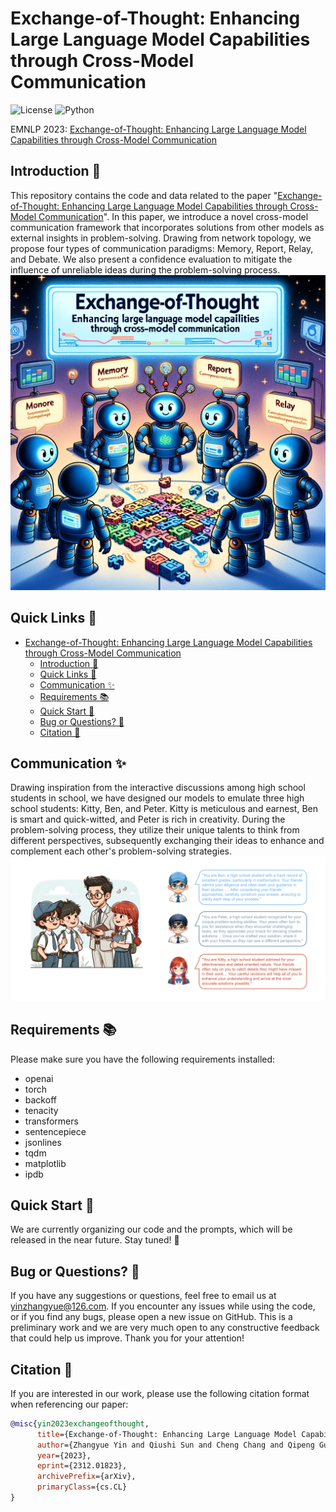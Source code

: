 # Exchange-of-Thought: Enhancing Large Language Model Capabilities through Cross-Model Communication
![License](https://img.shields.io/badge/License-Apache%20License%202.0-green)
![Python](https://img.shields.io/badge/python-3.10+-blue.svg)

EMNLP 2023: [Exchange-of-Thought: Enhancing Large Language Model Capabilities through Cross-Model Communication](https://arxiv.org/abs/2312.01823)


## Introduction 📝

This repository contains the code and data related to the paper "[Exchange-of-Thought: Enhancing Large Language Model Capabilities through Cross-Model Communication](https://arxiv.org/pdf/2312.01823.pdf)". In this paper, we introduce a novel cross-model communication framework that incorporates solutions from other models as external insights in problem-solving. Drawing from network topology, we propose four types of communication paradigms: Memory, Report, Relay, and Debate. We also present a confidence evaluation to mitigate the influence of unreliable ideas during the problem-solving process.
![Cover](figures/cover.png)


## Quick Links 🔗

- [Exchange-of-Thought: Enhancing Large Language Model Capabilities through Cross-Model Communication](#exchange-of-thought-enhancing-large-language-model-capabilities-through-cross-model-communication)
  - [Introduction 📝](#introduction-)
  - [Quick Links 🔗](#quick-links-)
  - [Communication ✨](#communication-)
  - [Requirements 📚](#requirements-)
  - [Quick Start 🚀](#quick-start-)
  - [Bug or Questions? 🤔](#bug-or-questions-)
  - [Citation 📖](#citation-)


## Communication ✨
Drawing inspiration from the interactive discussions among high school students in school, we have designed our models to emulate three high school students: Kitty, Ben, and Peter. Kitty is meticulous and earnest, Ben is smart and quick-witted, and Peter is rich in creativity. During the problem-solving process, they utilize their unique talents to think from different perspectives, subsequently exchanging their ideas to enhance and complement each other's problem-solving strategies.
![Communication](figures/communication.png)


## Requirements 📚
Please make sure you have the following requirements installed:
- openai
- torch
- backoff
- tenacity
- transformers
- sentencepiece
- jsonlines
- tqdm
- matplotlib
- ipdb


## Quick Start 🚀
We are currently organizing our code and the prompts, which will be released in the near future. Stay tuned! 🌹


## Bug or Questions? 🤔

If you have any suggestions or questions, feel free to email us at yinzhangyue@126.com. If you encounter any issues while using the code, or if you find any bugs, please open a new issue on GitHub. This is a preliminary work and we are very much open to any constructive feedback that could help us improve. Thank you for your attention!


## Citation 📖

If you are interested in our work, please use the following citation format when referencing our paper:
```bibtex
@misc{yin2023exchangeofthought,
      title={Exchange-of-Thought: Enhancing Large Language Model Capabilities through Cross-Model Communication}, 
      author={Zhangyue Yin and Qiushi Sun and Cheng Chang and Qipeng Guo and Junqi Dai and Xuanjing Huang and Xipeng Qiu},
      year={2023},
      eprint={2312.01823},
      archivePrefix={arXiv},
      primaryClass={cs.CL}
}
```
